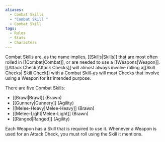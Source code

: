 ```yaml
---
aliases:
  - Combat Skills
  - "Combat Skill "
  - Combat Skill
tags:
  - Rules
  - Stats
  - Characters
---
```

Combat Skills are, as the name implies, [[Skills|Skills]] that are most often rolled in [[Combat|Combat]], or are needed to use a [[Weapons|Weapon]]. [[Attack Check|Attack Checks]] will almost always involve rolling a[[Skill Checks| Skill Check]] with a Combat Skill–as will most Checks that involve using a Weapon for its intended purpose.

There are five Combat Skills:

- [[Brawl|Brawl]] (Brawn)
- [[Gunnery|Gunnery]] (Agility)
- [[Melee-Heavy|Melee-Heavy]] (Brawn)
- [[Melee-Light|Melee-Light]] (Brawn)
- [[Ranged|Ranged]] (Agility)

Each Weapon has a Skill that is required to use it. Whenever a Weapon is used for an Attack Check, you must roll using the Skill it mentions.